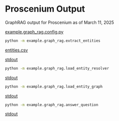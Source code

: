 # Proscenium Output

GraphRAG output for Proscenium as of March 11, 2025

[example.graph_rag.config.py](../example/graph_rag/config.py)

```bash
python -m example.graph_rag.extract_entities
```

[entities.csv](./entities.csv)

[stdout]()

```bash
python -m example.graph_rag.load_entity_resolver
```

[stdout](./load_entity_resolver.out)

```bash
python -m example.graph_rag.load_entity_graph
```

[stdout](./load_entity_graph.out)

```bash
python -m example.graph_rag.answer_question
```

[stdout](./answer_question.out)
